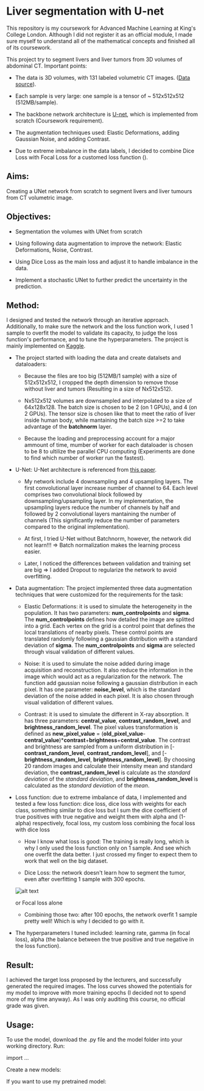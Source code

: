 # Liver segmentation with U-net

This repository is my coursework for Advanced Machine Learning at King's College London. Although I did not register it as an official module, I made sure myself to understand all of the mathematical concepts and finished all of its coursework.

This project try to segment livers and liver tumors from 3D volumes of abdominal CT. Important points:

- The data is 3D volumes, with 131 labeled volumetric CT images. ([Data source](http://medicaldecathlon.com/)).

- Each sample is very large: one sample is a tensor of ~ 512x512x512 (512MB/sample).

- The backbone network architecture is [U-net](https://lmb.informatik.uni-freiburg.de/people/ronneber/u-net/), which is implemented from scratch (Coursework requirement).

- The augmentation techniques used: Elastic Deformations, adding Gaussian Noise, and adding Contrast.

- Due to extreme imbalance in the data labels, I decided to combine Dice Loss with Focal Loss for a customed loss function ().

## Aims:

Creating a UNet network from scratch to segment livers and liver tumours from CT volumetric image.

## Objectives:

- Segmentation the volumes with UNet from scratch

- Using following data augmentation to improve the network: Elastic Deformations, Noise, Contrast.

- Using Dice Loss as the main loss and adjust it to handle imbalance in the data.

- Implement a stochastic UNet to further predict the uncertainty in the prediction.

## Method:

I designed and tested the network through an iterative approach. Additionally, to make sure the network and the loss function work, I used 1 sample to overfit the model to validate its capacity, to judge the loss function's performance, and to tune the hyperparameters. The project is mainly implemented on [Kaggle](https://www.kaggle.com/).

- The project started with loading the data and create datalsets and dataloaders:

    + Because the files are too big (512MB/1 sample) with a size of 512x512x512, I cropped the depth dimension to remove those without liver and tumors (Resulting in a size of Nx512x512).

    + Nx512x512 volumes are downsampled and interpolated to a size of 64x128x128. The batch size is chosen to be 2 (on 1 GPUs), and 4 (on 2 GPUs). The tensor size is chosen like that to meet the ratio of liver inside human body, while mantaining the batch size >=2 to take advantage of the **batchnorm** layer.
    
    + Because the loading and preprocessing account for a major ammount of time, mumber of worker for each dataloader is chosen to be 8 to ultilize the parallel CPU computing (Experiments are done to find which number of worker run the fastest).

- U-Net: U-Net architecture is referenced from [this paper](https://arxiv.org/abs/1505.04597).

    + My network include 4 downsampling and 4 upsampling layers. The first convolutional layer increase number of channel to 64. Each level comprises two convolutional block followed by downsampling/upsampling layer. In my implementation, the upsampling layers reduce the number of channels by half and followed by 2 convolutional layers mantaining the number of channels (This significantly reduce the number of parameters compared to the original implementation).

    + At first, I tried U-Net without Batchnorm, however, the network did not learn!!! => Batch normalization makes the learning process easier.

    + Later, I noticed the differences between validation and training set are big => I added Dropout to regularize the network to avoid overfitting.

- Data augmentation: The project implemented three data augmentation techniques that were customized for the requirements for the task:

    + Elastic Deformations: it is used to simulate the heterogeneity in the population. It has two parameters: **num_controlpoints** and **sigma**. The **num_controlpoints** defines how detailed the image are splitted into a grid. Each vertex on the grid is a control point that defines the local translations of nearby pixels. These control points are translated randomly following a gaussian distribution with a standard deviation of **sigma**. The **num_controlpoints** and **sigma** are selected through visual validation of different values.

    + Noise: it is used to simulate the noise added during image acquisition and reconstruction. It also reduce the information in the image which would act as a regularization for the network. The function add gaussian noise following a gaussian distribution in each pixel. It has one parameter: **noise_level**, which is the standard deviation of the noise added in each pixel. It is also chosen through visual validation of different values.

    + Contrast: it is used to simulate the different in X-ray absorption. It has three parameters: **central_value**, **contrast_random_level**, and **brightness_random_level**. The pixel values transformation is defined as **new_pixel_value** = (**old_pixel_value**-**central_value**)\***contrast**+**brightness**+**central_value**. The contrast and brightness are sampled from a uniform distribution in \[-**contrast_random_level**, **contrast_random_level**], and \[-**brightness_random_level**, **brightness_random_level**]. By choosing 20 random images and calculate their intensity mean and standard deviation, the **contrast_random_level** is calculate as the *standard deviation* of the *standard deviation*, and **brightness_random_level** is calculated as the *standard deviation* of the *mean*.

- Loss function: due to extreme imbalance of data, I implemented and tested a few loss function: dice loss, dice loss with weights for each class, something similar to dice loss but I sum the dice coefficient of true positives with true negative and weight them with alpha and (1-alpha) respectively, focal loss, my custom loss combining the focal loss with dice loss

    + How I know what loss is good: The training is really long, which is why I only used the loss function only on 1 sample. And see which one overfit the data better. I just crossed my finger to expect them to work that well on the big dataset.

    + Dice Loss: the network doesn't learn how to segment the tumor, even after overfitting 1 sample with 300 epochs.

    ![alt text](image/ovet_fitting_result_with_dice_loss.png)

     or Focal loss alone

    + Combining those two: after 100 epochs, the network overfit 1 sample pretty well! Which is why I decided to go with it.

    



- The hyperparameters I tuned included: learning rate, gamma (in focal loss), alpha (the balance between the true positive and true negative in the loss function).

## Result:

I achieved the target loss proposed by the lecturers, and successfully generated the required images. The loss curves showed the potentials for my model to improve with more training epochs (I decided not to spend more of my time anyway). As I was only auditing this course, no official grade was given.

## Usage:

To use the model, download the .py file and the model folder into your working directory. Run:

import ...

Create a new models:


If you want to use my pretrained model:

